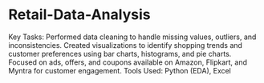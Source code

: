 # Retail-Data-Analysis
Key Tasks:  Performed data cleaning to handle missing values, outliers, and inconsistencies. Created visualizations to identify shopping trends and customer preferences using bar charts, histograms, and pie charts. Focused on ads, offers, and coupons available on Amazon, Flipkart, and Myntra for customer engagement.
Tools Used:
Python (EDA), Excel
